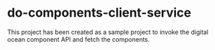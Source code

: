 # do-components-client-service

This project has been created as a sample project to invoke the digital ocean component API and fetch the components.